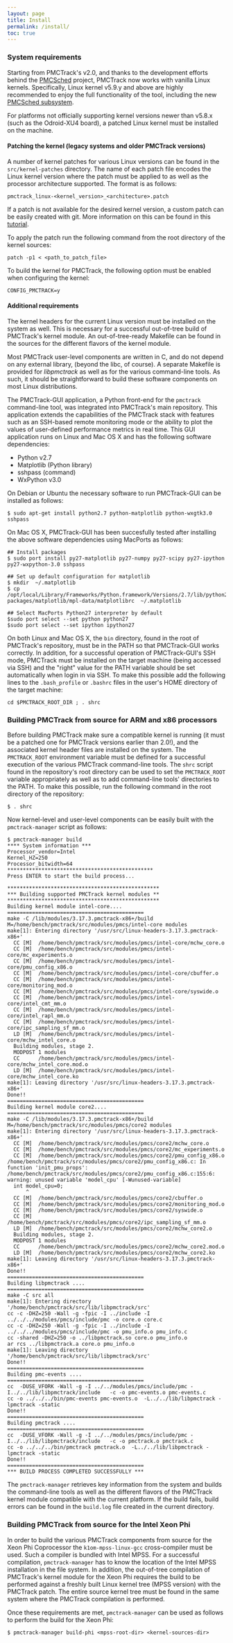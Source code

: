 ```yaml
---
layout: page
title: Install
permalink: /install/
toc: true
---
```


<!--
**Permalink:**
http://pmctrack.dacya.ucm.es/install/
‎[Edit](https://pmctrack.dacya.ucm.es/wp-admin/post.php?post=11&action=edit#post_name)
-->

### System requirements

Starting from PMCTrack's v2.0, and thanks to the development efforts behind the [PMCSched](/pmcsched) project, PMCTrack now works with vanilla Linux kernels. Specifically, Linux kernel v5.9.y and above are highly recommended to enjoy the full functionality of the tool, including the new [PMCSched subsystem](/pmcsched). 

For platforms not officially supporting kernel versions newer than v5.8.x (such as the Odroid-XU4 board), a patched Linux kernel must be installed on the machine.

#### Patching the kernel (legacy systems and older PMCTrack versions)

A number of kernel patches for various Linux versions can be found in the `src/kernel-patches` directory. The name of each patch file encodes the Linux kernel version where the patch must be applied to as well as the processor architecture supported. The format is as follows: 

	pmctrack_linux-<kernel_version>_<architecture>.patch 


If a patch is not available for the desired kernel version, a custom patch can be easily created with git. More information on this can be found in this [tutorial](/migrating-patches). 

To apply the patch run the following command from the root directory of the kernel sources:

```
patch -p1 < <path_to_patch_file> 
```


To build the kernel for PMCTrack, the following option must be enabled when configuring the kernel:

    CONFIG_PMCTRACK=y


#### Additional requirements  

The kernel headers for the current Linux version must be installed on the system as well. This is necessary for a successful out-of-tree build of PMCTrack's kernel module. An out-of-tree-ready Makefile can be found in the sources for the different flavors of the kernel module.

Most PMCTrack user-level components are written in C, and do not depend on any external library, (beyond the libc, of course). A separate Makefile is provided for *libpmctrack* as well as for the various command-line tools. As such, it should be straightforward to build these software components on most Linux distributions.

The PMCTrack-GUI application, a Python front-end for the `pmctrack` command-line tool, was integrated into PMCTrack's main repository. This application extends the capabilities of the PMCTrack stack with features such as an SSH-based remote monitoring mode or the ability to plot the values of user-defined performance metrics in real time. This GUI application runs on Linux and Mac OS X and has the following software dependencies:

*   Python v2.7
*   Matplotlib (Python library)
*   sshpass (command)
*   WxPython v3.0

On Debian or Ubuntu the necessary software to run PMCTrack-GUI can be installed as follows:

    $ sudo apt-get install python2.7 python-matplotlib python-wxgtk3.0 sshpass 


On Mac OS X, PMCTrack-GUI has been succesfully tested after installing the above software dependencies using MacPorts as follows:

    ## Install packages
    $ sudo port install py27-matplotlib py27-numpy py27-scipy py27-ipython py27-wxpython-3.0 sshpass
    
    ## Set up default configuration for matplotlib 
    $ mkdir  ~/.matplotlib
    $ cp /opt/local/Library/Frameworks/Python.framework/Versions/2.7/lib/python2.7/site-packages/matplotlib/mpl-data/matplotlibrc  ~/.matplotlib
    
    ## Select MacPorts Python27 interpreter by default
    $sudo port select --set python python27
    $sudo port select --set ipython ipython27


On both Linux and Mac OS X, the `bin` directory, found in the root of PMCTrack's repository, must be in the PATH so that PMCTrack-GUI works correctly. In addition, for a successful operation of PMCTrack-GUI's SSH mode, PMCTrack must be installed on the target machine (being accessed via SSH) and the "right" value for the PATH variable should be set automatically when login in via SSH. To make this possible add the following lines to the `.bash_profile` or `.bashrc` files in the user's HOME directory of the target machine:

    cd $PMCTRACK_ROOT_DIR ; . shrc


### Building PMCTrack from source for ARM and x86 processors

Before building PMCTrack make sure a compatible kernel is running (it must be a patched one for PMCTrack versions earlier than 2.0!), and the associated kernel header files are installed on the system. The `PMCTRACK_ROOT` environment variable must be defined for a successful execution of the various PMCTrack command-line tools. The `shrc` script found in the repository's root directory can be used to set the `PMCTRACK_ROOT` variable appropriately as well as to add command-line tools' directories to the PATH. To make this possible, run the following command in the root directory of the repository:


    $ . shrc


Now kernel-level and user-level components can be easily built with the `pmctrack-manager` script as follows:

    $ pmctrack-manager build
    **** System information ***
    Processor_vendor=Intel
    Kernel_HZ=250
    Processor_bitwidth=64
    ***********************************************
    Press ENTER to start the build process...
    
    *************************************************
    *** Building supported PMCTrack kernel modules **
    *************************************************
    Building kernel module intel-core....
    ============================================
    make -C /lib/modules/3.17.3.pmctrack-x86+/build M=/home/bench/pmctrack/src/modules/pmcs/intel-core modules
    make[1]: Entering directory '/usr/src/linux-headers-3.17.3.pmctrack-x86+'
      CC [M]  /home/bench/pmctrack/src/modules/pmcs/intel-core/mchw_core.o
      CC [M]  /home/bench/pmctrack/src/modules/pmcs/intel-core/mc_experiments.o
      CC [M]  /home/bench/pmctrack/src/modules/pmcs/intel-core/pmu_config_x86.o
      CC [M]  /home/bench/pmctrack/src/modules/pmcs/intel-core/cbuffer.o
      CC [M]  /home/bench/pmctrack/src/modules/pmcs/intel-core/monitoring_mod.o
      CC [M]  /home/bench/pmctrack/src/modules/pmcs/intel-core/syswide.o
      CC [M]  /home/bench/pmctrack/src/modules/pmcs/intel-core/intel_cmt_mm.o
      CC [M]  /home/bench/pmctrack/src/modules/pmcs/intel-core/intel_rapl_mm.o
      CC [M]  /home/bench/pmctrack/src/modules/pmcs/intel-core/ipc_sampling_sf_mm.o
      LD [M]  /home/bench/pmctrack/src/modules/pmcs/intel-core/mchw_intel_core.o
      Building modules, stage 2.
      MODPOST 1 modules
      CC      /home/bench/pmctrack/src/modules/pmcs/intel-core/mchw_intel_core.mod.o
      LD [M]  /home/bench/pmctrack/src/modules/pmcs/intel-core/mchw_intel_core.ko
    make[1]: Leaving directory '/usr/src/linux-headers-3.17.3.pmctrack-x86+'
    Done!!
    ============================================
    Building kernel module core2....
    ============================================
    make -C /lib/modules/3.17.3.pmctrack-x86+/build M=/home/bench/pmctrack/src/modules/pmcs/core2 modules
    make[1]: Entering directory '/usr/src/linux-headers-3.17.3.pmctrack-x86+'
      CC [M]  /home/bench/pmctrack/src/modules/pmcs/core2/mchw_core.o
      CC [M]  /home/bench/pmctrack/src/modules/pmcs/core2/mc_experiments.o
      CC [M]  /home/bench/pmctrack/src/modules/pmcs/core2/pmu_config_x86.o
    /home/bench/pmctrack/src/modules/pmcs/core2/pmu_config_x86.c: In function 'init_pmu_props':
    /home/bench/pmctrack/src/modules/pmcs/core2/pmu_config_x86.c:155:6: warning: unused variable 'model_cpu' [-Wunused-variable]
      int model_cpu=0;
          ^
      CC [M]  /home/bench/pmctrack/src/modules/pmcs/core2/cbuffer.o
      CC [M]  /home/bench/pmctrack/src/modules/pmcs/core2/monitoring_mod.o
      CC [M]  /home/bench/pmctrack/src/modules/pmcs/core2/syswide.o
      CC [M]  /home/bench/pmctrack/src/modules/pmcs/core2/ipc_sampling_sf_mm.o
      LD [M]  /home/bench/pmctrack/src/modules/pmcs/core2/mchw_core2.o
      Building modules, stage 2.
      MODPOST 1 modules
      CC      /home/bench/pmctrack/src/modules/pmcs/core2/mchw_core2.mod.o
      LD [M]  /home/bench/pmctrack/src/modules/pmcs/core2/mchw_core2.ko
    make[1]: Leaving directory '/usr/src/linux-headers-3.17.3.pmctrack-x86+'
    Done!!
    ============================================
    Building libpmctrack ....
    ============================================
    make -C src all
    make[1]: Entering directory '/home/bench/pmctrack/src/lib/libpmctrack/src'
    cc -c -DHZ=250 -Wall -g -fpic -I ../include -I ../../../modules/pmcs/include/pmc -o core.o core.c
    cc -c -DHZ=250 -Wall -g -fpic -I ../include -I ../../../modules/pmcs/include/pmc -o pmu_info.o pmu_info.c
    cc -shared -DHZ=250 -o ../libpmctrack.so core.o pmu_info.o
    ar rcs ../libpmctrack.a core.o pmu_info.o 
    make[1]: Leaving directory '/home/bench/pmctrack/src/lib/libpmctrack/src'
    Done!!
    ============================================
    Building pmc-events ....
    ============================================
    cc  -DUSE_VFORK -Wall -g -I ../../modules/pmcs/include/pmc -I../../lib/libpmctrack/include   -c -o pmc-events.o pmc-events.c
    cc -o ../../../bin/pmc-events pmc-events.o  -L../../lib/libpmctrack -lpmctrack -static
    Done!!
    ============================================
    Building pmctrack ....
    ============================================
    cc  -DUSE_VFORK -Wall -g -I ../../modules/pmcs/include/pmc -I../../lib/libpmctrack/include   -c -o pmctrack.o pmctrack.c
    cc -o ../../../bin/pmctrack pmctrack.o  -L../../lib/libpmctrack -lpmctrack -static
    Done!!
    ============================================
    *** BUILD PROCESS COMPLETED SUCCESSFULLY ***


The `pmctrack-manager` retrieves key information from the system and builds the command-line tools as well as the different flavors of the PMCTrack kernel module compatible with the current platform. If the build fails, build errors can be found in the `build.log` file created in the current directory.

### Building PMCTrack from source for the Intel Xeon Phi

In order to build the various PMCTrack components from source for the Xeon Phi Coprocessor the `k1om-mpss-linux-gcc` cross-compiler must be used. Such a compiler is bundled with Intel MPSS. For a successful compilation, `pmctrack-manager` has to know the location of the Intel MPSS installation in the file system. In addition, the out-of-tree compilation of PMCTrack's kernel module for the Xeon Phi requires the build to be performed against a freshly built Linux kernel tree (MPSS version) with the PMCTrack patch. The entire source kernel tree must be found in the same system where the PMCTrack compilation is performed.

Once these requirements are met, `pmctrack-manager` can be used as follows to perform the build for the Xeon Phi:

    $ pmctrack-manager build-phi <mpss-root-dir> <kernel-sources-dir>

[1]: https://github.com/jcsaezal/pmctrack/tree/master/src/kernel-patches
[2]: https://github.com/jcsaezal/pmctrack